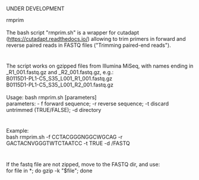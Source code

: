 UNDER DEVELOPMENT

rmprim \
 \
The bash script "rmprim.sh" is a wrapper for cutadapt (https://cutadapt.readthedocs.io/) allowing to trim primers in forward and reverse paired reads in FASTQ files ("Trimming paired-end reads").
#
The script works on gzipped files from Illumina MiSeq, with names ending in _R1_001.fastq.gz and _R2_001.fastq.gz, e.g.: \
B0115D1-PL1-C5_S35_L001_R1_001.fastq.gz \
B0115D1-PL1-C5_S35_L001_R2_001.fastq.gz \
 \
Usage: bash rmprim.sh [parameters] \
parameters: - f forward sequence; -r reverse sequence; -t discard untrimmed (TRUE/FALSE); -d directory
#
Example: \
bash rmprim.sh -f CCTACGGGNGGCWGCAG -r GACTACNVGGGTWTCTAATCC -t TRUE -d /FASTQ
#
If the fastq file are not zipped, move to the FASTQ dir, and use: \
for file in *; do gzip -k "$file"; done
